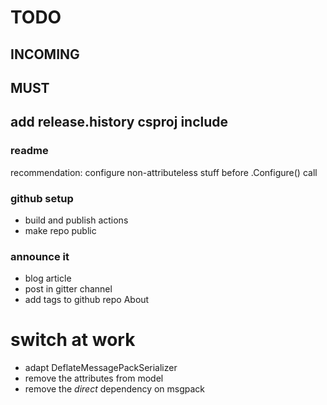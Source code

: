 # TODO

## INCOMING

## MUST

## add release.history csproj include

### readme

recommendation: configure non-attributeless stuff before .Configure() call
### github setup
- build and publish actions
- make repo public

### announce it
- blog article
- post in gitter channel
- add tags to github repo About


# switch at work
- adapt DeflateMessagePackSerializer
- remove the attributes from model
- remove the *direct* dependency on msgpack

